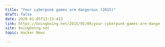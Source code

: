 ```yaml
---
title: "Your cyberpunk games are dangerous (2015)"
draft: false
date: 2020-01-05T13:13:41Z
link: https://boingboing.net/2015/05/08/your-cyberpunk-games-are-dange.html?utm_medium=RSS&utm_source=hune
site: boingboing.net
topic: Hacker News  

---
```

